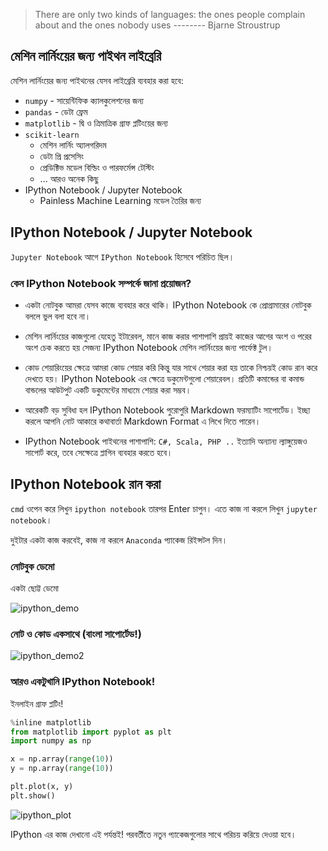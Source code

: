 > There are only two kinds of languages: the ones people complain about and the ones nobody uses
> -------- Bjarne Stroustrup

## মেশিন লার্নিংয়ের জন্য পাইথন লাইব্রেরি

মেশিন লার্নিংয়ের জন্য পাইথনের যেসব লাইব্রেরি ব্যবহার করা হবে:

* `numpy` - সায়েন্টিফিক ক্যালকুলেশনের জন্য
* `pandas` - ডেটা ফ্রেম
* `matplotlib` - দ্বি ও ত্রিমাত্রিক গ্রাফ প্লটিংয়ের জন্য
*  `scikit-learn`
	* মেশিন লার্নিং অ্যালগরিদম
	* ডেটা প্রি প্রসেসিং
	* প্রেডিক্টিভ মডেল বিল্ডিং ও পারফর্মেন্স টেস্টিং
	* ... আরও অনেক কিছু
* IPython Notebook / Jupyter Notebook
	* Painless Machine Learning মডেল তৈরির জন্য


## IPython Notebook / Jupyter Notebook


`Jupyter Notebook` আগে `IPython Notebook` হিসেবে পরিচিত ছিল। 

### কেন IPython Notebook সম্পর্কে জানা প্রয়োজন?

* একটা নোটবুক আমরা যেসব কাজে ব্যবহার করে থাকি। IPython Notebook কে প্রোগ্রামারের নোটবুক বললে ভুল বলা হবে না।

* মেশিন লার্নিংয়ের কাজগুলো যেহেতু ইটারেবল, মানে কাজ করার পাশাপাশি প্রায়ই কাজের আগের অংশ ও পরের অংশ চেক করতে হয় সেজন্য IPython Notebook মেশিন লার্নিংয়ের জন্য পার্ফেক্ট টুল। 

* কোড শেয়ারিংয়ের ক্ষেত্রে আমরা কোড শেয়ার করি কিন্তু যার সাথে শেয়ার করা হয় তাকে নিশ্চয়ই কোড রান করে দেখতে হয়। IPython Notebook এর ক্ষেত্রে ডকুমেন্টগুলো শেয়ারেবল। প্রতিটি কমান্ডের বা কমান্ড বান্ডলের আউটপুট একটি ডকুমেন্টের মাধ্যমে শেয়ার করা সম্ভব।

* আরেকটি বড় সুবিধা হল IPython Notebook পুরোপুরি Markdown ফরম্যাটিং সাপোর্টেড। ইচ্ছা করলে আপনি নোট আকারে কথাবার্তা Markdown Format এ লিখে দিতে পারেন।

* IPython Notebook পাইথনের পাশাপাশি: `C#, Scala, PHP ..` ইত্যাদি অন্যান্য ল্যাঙ্গুয়েজও সাপোর্ট করে, তবে সেক্ষেত্রে  প্লাগিন ব্যবহার করতে হবে।

## IPython Notebook রান করা
`cmd` ওপেন করে লিখুন `ipython notebook` তারপর Enter চাপুন। এতে কাজ না করলে লিখুন `jupyter notebook`।

দুইটার একটা কাজ করবেই, কাজ না করলে `Anaconda` প্যাকেজ রিইন্সটল দিন।

### নোটবুক ডেমো

একটা ছোট্ট ডেমো

![ipython_demo](http://i.imgur.com/JX1RvyC.gif)


### নোট ও কোড একসাথে (বাংলা সাপোর্টেড!)

![ipython_demo2](http://i.imgur.com/ILQIhPD.gif)

### আরও একটুখানি IPython Notebook!

ইনলাইন গ্রাফ প্লটিং!

```python
%inline matplotlib
from matplotlib import pyplot as plt
import numpy as np

x = np.array(range(10))
y = np.array(range(10))

plt.plot(x, y)
plt.show()
```

![ipython_plot](http://i.imgur.com/8j3gWiv.gif)

IPython এর কাজ দেখানো এই পর্যন্তই! পরবর্তীতে নতুন প্যাকেজগুলোর সাথে পরিচয় করিয়ে দেওয়া হবে।




